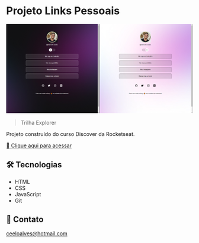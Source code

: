 # Projeto Links Pessoais

![preview](assets/img/Preview.png)

> Trilha Explorer

Projeto construído do curso Discover da Rocketseat.

[🔗 Clique aqui para acessar](https://marcelera69.github.io/Projeto-LinksPessoais/index.html)


## 🛠 Tecnologias

- HTML
- CSS
- JavaScript
- Git 

## 💛 Contato

ceeloalves@hotmail.com
